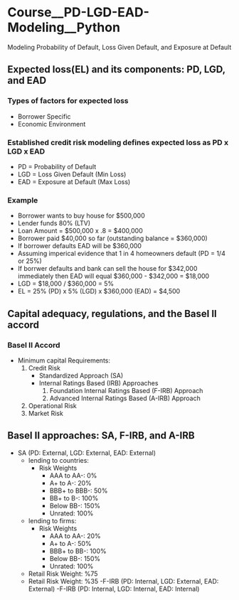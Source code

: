 # Course__PD-LGD-EAD-Modeling__Python
Modeling Probability of Default, Loss Given Default, and Exposure at Default

## Expected loss(EL) and its components: PD, LGD, and EAD
### Types of factors for expected loss
* Borrower Specific
* Economic Environment
  
### Established credit risk modeling defines expected loss as PD x LGD x EAD
* PD = Probability of Default
* LGD = Loss Given Default (Min Loss)
* EAD = Exposure at Default (Max Loss)

### Example
* Borrower wants to buy house for $500,000
* Lender funds 80% (LTV)
* Loan Amount = $500,000 x .8 = $400,000
* Borrower paid $40,000 so far (outstanding balance = $360,000)
* If borrower defaults EAD will be $360,000
* Assuming imperical evidence that 1 in 4 homeowners default (PD = 1/4 or 25%)
* If borrwer defaults and bank can sell the house for $342,000 immediately then EAD will equal $360,000 - $342,000 = $18,000
* LGD = $18,000 / $360,000 = 5%
* EL = 25% (PD) x 5% (LGD) x $360,000 (EAD) = $4,500

## Capital adequacy, regulations, and the Basel II accord
### Basel II Accord
- Minimum capital Requirements:
  1. Credit Risk
     * Standardized Approach (SA)
     * Internal Ratings Based (IRB) Approaches
         1. Foundation Internal Ratings Based (F-IRB) Approach
         2. Advanced Internal Ratings Based (A-IRB) Approach
  3. Operational Risk
  4. Market Risk

## Basel II approaches: SA, F-IRB, and A-IRB
- SA (PD: External, LGD: External, EAD: External)
  - lending to countries:
    - Risk Weights
      * AAA to AA-: 0%
      * A+ to A-: 20%
      * BBB+ to BBB-: 50%
      * BB+ to B-: 100%
      * Below BB-: 150%
      * Unrated: 100%
  - lending to firms:
    - Risk Weights
      * AAA to AA-: 20%
      * A+ to A-: 50%
      * BBB+ to BB-: 100%
      * Below BB-: 150%
      * Unrated: 100%
  - Retail Risk Weight: %75
  - Retail Risk Weight: %35
-F-IRB (PD: Internal, LGD: External, EAD: External)
-F-IRB (PD: Internal, LGD: Internal, EAD: Internal)

